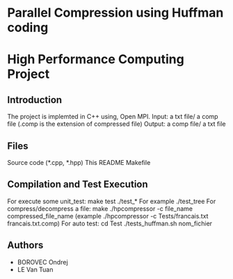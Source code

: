 # Parallel Compression using Huffman coding

# High Performance Computing Project

## Introduction

The project is implemted in C++ using, Open MPI.
Input: a txt file/ a comp file (.comp is the extension of compressed file)
Output: a comp file/ a txt file

## Files
        
Source code (*.cpp, *.hpp)
This README
Makefile

## Compilation and Test Execution 
For execute some unit_test:
    make test
    ./test_* For example ./test_tree
For compress/decompress a file:
    make
    ./hpcompressor -c file_name compressed_file_name (example ./hpcompressor -c Tests/francais.txt francais.txt.comp)
For auto test:
    cd Test
    ./tests_huffman.sh nom_fichier
## Authors
* BOROVEC Ondrej 
* LE Van Tuan 

    
    
